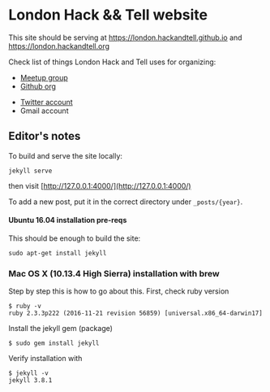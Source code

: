# London Hack && Tell website

This site should be serving at https://london.hackandtell.github.io and https://london.hackandtell.org


Check list of things London Hack and Tell uses for organizing:

 * [Meetup group](https://www.meetup.com/London-Hack-and-Tell/)
 * [Github org](https://github.com/londonhackandtell)
 <!-- * FIXME JD: [Google doc signup form](https://docs.google.com/forms/d/15F33kAQFgI825JECUI7uAqXrdgbr1dkjO0DRK4MOKq4/viewform) -->
 <!-- * FIXME JD: [Google doc for notes](https://docs.google.com/document/d/1DM_qVHEGPNP-UzSGKNlee8lmroNqap4Fg4RgERxxTiY/edit) -->
 * [Twitter account](https://twitter.com/hackandtellnd)
 * Gmail account

## Editor's notes

To build and serve the site locally:

    jekyll serve

then visit [http://127.0.0.1:4000/](http://127.0.0.1:4000/)

To add a new post, put it in the correct directory under `_posts/{year}`.

#### Ubuntu 16.04 installation pre-reqs

This should be enough to build the site:

    sudo apt-get install jekyll

### Mac OS X (10.13.4 High Sierra) installation with brew

Step by step this is how to go about this. First, check ruby version

    $ ruby -v
    ruby 2.3.3p222 (2016-11-21 revision 56859) [universal.x86_64-darwin17]

Install the jekyll gem (package)

    $ sudo gem install jekyll

Verify installation with

    $ jekyll -v
    jekyll 3.8.1
